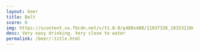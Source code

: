 ```yaml
---
layout: beer
title: Bolt
score: 6
img: https://scontent.xx.fbcdn.net/v/t1.0-0/p480x480/11037326_10153118666923745_5159572374416519952_n.jpg?oh=1acf7c00c0b969aa90e85d8b9fb4c594&oe=58D18BD5
desc: Very easy drinking. Very close to water
permalink: /beer/:title.html
---
```

